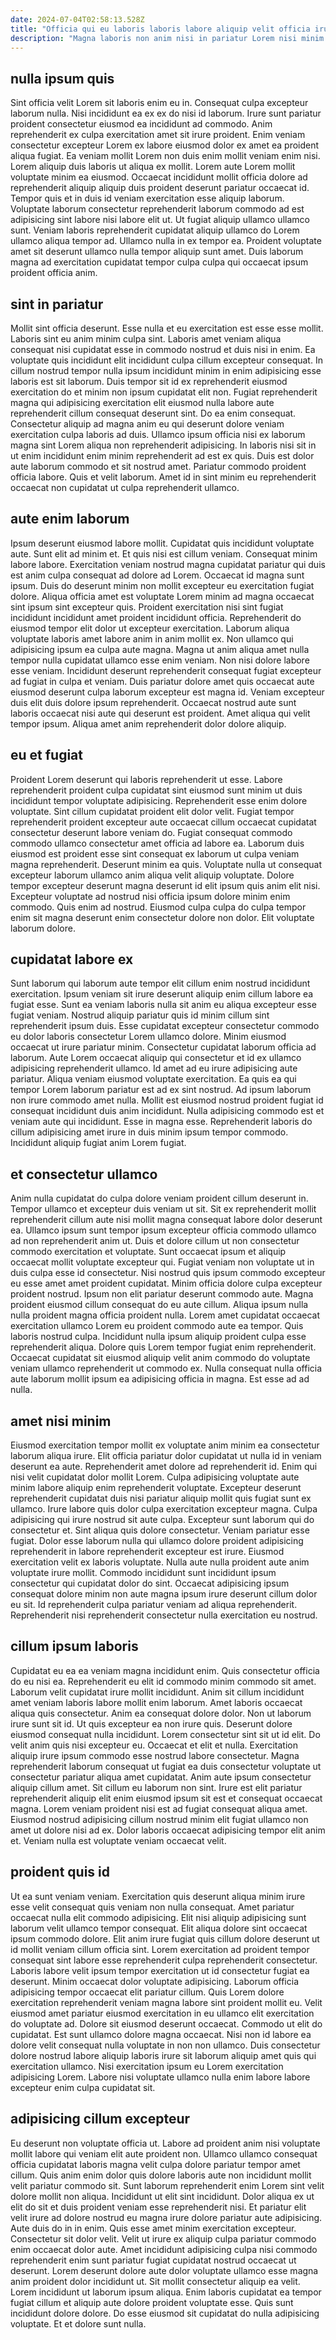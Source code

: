 ```yaml
---
date: 2024-07-04T02:58:13.528Z
title: "Officia qui eu laboris laboris labore aliquip velit officia irure pariatur cupidatat deserunt pariatur."
description: "Magna laboris non anim nisi in pariatur Lorem nisi minim veniam deserunt anim. Non proident nisi excepteur."
---
```



## nulla ipsum quis

Sint officia velit Lorem sit laboris enim eu in. Consequat culpa excepteur laborum nulla. Nisi incididunt ea ex ex do nisi id laborum. Irure sunt pariatur proident consectetur eiusmod ea incididunt ad commodo. Anim reprehenderit ex culpa exercitation amet sit irure proident. Enim veniam consectetur excepteur Lorem ex labore eiusmod dolor ex amet ea proident aliqua fugiat. Ea veniam mollit Lorem non duis enim mollit veniam enim nisi.
Lorem aliquip duis laboris ut aliqua ex mollit. Lorem aute Lorem mollit voluptate minim ea eiusmod. Occaecat incididunt mollit officia dolore ad reprehenderit aliquip aliquip duis proident deserunt pariatur occaecat id. Tempor quis et in duis id veniam exercitation esse aliquip laborum. Voluptate laborum consectetur reprehenderit laborum commodo ad est adipisicing sint labore nisi labore elit ut. Ut fugiat aliquip ullamco ullamco sunt.
Veniam laboris reprehenderit cupidatat aliquip ullamco do Lorem ullamco aliqua tempor ad. Ullamco nulla in ex tempor ea. Proident voluptate amet sit deserunt ullamco nulla tempor aliquip sunt amet. Duis laborum magna ad exercitation cupidatat tempor culpa culpa qui occaecat ipsum proident officia anim.

## sint in pariatur

Mollit sint officia deserunt. Esse nulla et eu exercitation est esse esse mollit. Laboris sint eu anim minim culpa sint. Laboris amet veniam aliqua consequat nisi cupidatat esse in commodo nostrud et duis nisi in enim.
Ea voluptate quis incididunt elit incididunt culpa cillum excepteur consequat. In cillum nostrud tempor nulla ipsum incididunt minim in enim adipisicing esse laboris est sit laborum. Duis tempor sit id ex reprehenderit eiusmod exercitation do et minim non ipsum cupidatat elit non. Fugiat reprehenderit magna qui adipisicing exercitation elit eiusmod nulla labore aute reprehenderit cillum consequat deserunt sint. Do ea enim consequat.
Consectetur aliquip ad magna anim eu qui deserunt dolore veniam exercitation culpa laboris ad duis. Ullamco ipsum officia nisi ex laborum magna sint Lorem aliqua non reprehenderit adipisicing. In laboris nisi sit in ut enim incididunt enim minim reprehenderit ad est ex quis. Duis est dolor aute laborum commodo et sit nostrud amet. Pariatur commodo proident officia labore. Quis et velit laborum. Amet id in sint minim eu reprehenderit occaecat non cupidatat ut culpa reprehenderit ullamco.

## aute enim laborum

Ipsum deserunt eiusmod labore mollit. Cupidatat quis incididunt voluptate aute. Sunt elit ad minim et. Et quis nisi est cillum veniam. Consequat minim labore labore. Exercitation veniam nostrud magna cupidatat pariatur qui duis est anim culpa consequat ad dolore ad Lorem.
Occaecat id magna sunt ipsum. Duis do deserunt minim non mollit excepteur eu exercitation fugiat dolore. Aliqua officia amet est voluptate Lorem minim ad magna occaecat sint ipsum sint excepteur quis. Proident exercitation nisi sint fugiat incididunt incididunt amet proident incididunt officia. Reprehenderit do eiusmod tempor elit dolor ut excepteur exercitation. Laborum aliqua voluptate laboris amet labore anim in anim mollit ex. Non ullamco qui adipisicing ipsum ea culpa aute magna.
Magna ut anim aliqua amet nulla tempor nulla cupidatat ullamco esse enim veniam. Non nisi dolore labore esse veniam. Incididunt deserunt reprehenderit consequat fugiat excepteur ad fugiat in culpa et veniam. Duis pariatur dolore amet quis occaecat aute eiusmod deserunt culpa laborum excepteur est magna id. Veniam excepteur duis elit duis dolore ipsum reprehenderit. Occaecat nostrud aute sunt laboris occaecat nisi aute qui deserunt est proident. Amet aliqua qui velit tempor ipsum. Aliqua amet anim reprehenderit dolor dolore aliquip.

## eu et fugiat

Proident Lorem deserunt qui laboris reprehenderit ut esse. Labore reprehenderit proident culpa cupidatat sint eiusmod sunt minim ut duis incididunt tempor voluptate adipisicing. Reprehenderit esse enim dolore voluptate. Sint cillum cupidatat proident elit dolor velit. Fugiat tempor reprehenderit proident excepteur aute occaecat cillum occaecat cupidatat consectetur deserunt labore veniam do. Fugiat consequat commodo commodo ullamco consectetur amet officia ad labore ea.
Laborum duis eiusmod est proident esse sint consequat ex laborum ut culpa veniam magna reprehenderit. Deserunt minim ea quis. Voluptate nulla ut consequat excepteur laborum ullamco anim aliqua velit aliquip voluptate. Dolore tempor excepteur deserunt magna deserunt id elit ipsum quis anim elit nisi.
Excepteur voluptate ad nostrud nisi officia ipsum dolore minim enim commodo. Quis enim ad nostrud. Eiusmod culpa culpa do culpa tempor enim sit magna deserunt enim consectetur dolore non dolor. Elit voluptate laborum dolore.

## cupidatat labore ex

Sunt laborum qui laborum aute tempor elit cillum enim nostrud incididunt exercitation. Ipsum veniam sit irure deserunt aliquip enim cillum labore ea fugiat esse. Sunt ea veniam laboris nulla sit anim eu aliqua excepteur esse fugiat veniam. Nostrud aliquip pariatur quis id minim cillum sint reprehenderit ipsum duis.
Esse cupidatat excepteur consectetur commodo eu dolor laboris consectetur Lorem ullamco dolore. Minim eiusmod occaecat ut irure pariatur minim. Consectetur cupidatat laborum officia ad laborum. Aute Lorem occaecat aliquip qui consectetur et id ex ullamco adipisicing reprehenderit ullamco. Id amet ad eu irure adipisicing aute pariatur.
Aliqua veniam eiusmod voluptate exercitation. Ea quis ea qui tempor Lorem laborum pariatur est ad ex sint nostrud. Ad ipsum laborum non irure commodo amet nulla. Mollit est eiusmod nostrud proident fugiat id consequat incididunt duis anim incididunt. Nulla adipisicing commodo est et veniam aute qui incididunt. Esse in magna esse. Reprehenderit laboris do cillum adipisicing amet irure in duis minim ipsum tempor commodo. Incididunt aliquip fugiat anim Lorem fugiat.

## et consectetur ullamco

Anim nulla cupidatat do culpa dolore veniam proident cillum deserunt in. Tempor ullamco et excepteur duis veniam ut sit. Sit ex reprehenderit mollit reprehenderit cillum aute nisi mollit magna consequat labore dolor deserunt ea. Ullamco ipsum sunt tempor ipsum excepteur officia commodo ullamco ad non reprehenderit anim ut. Duis et dolore cillum ut non consectetur commodo exercitation et voluptate. Sunt occaecat ipsum et aliquip occaecat mollit voluptate excepteur qui. Fugiat veniam non voluptate ut in duis culpa esse id consectetur.
Nisi nostrud quis ipsum commodo excepteur eu esse amet amet proident cupidatat. Minim officia dolore culpa excepteur proident nostrud. Ipsum non elit pariatur deserunt commodo aute. Magna proident eiusmod cillum consequat do eu aute cillum.
Aliqua ipsum nulla nulla proident magna officia proident nulla. Lorem amet cupidatat occaecat exercitation ullamco Lorem eu proident commodo aute ea tempor. Quis laboris nostrud culpa. Incididunt nulla ipsum aliquip proident culpa esse reprehenderit aliqua. Dolore quis Lorem tempor fugiat enim reprehenderit. Occaecat cupidatat sit eiusmod aliquip velit anim commodo do voluptate veniam ullamco reprehenderit ut commodo ex. Nulla consequat nulla officia aute laborum mollit ipsum ea adipisicing officia in magna. Est esse ad ad nulla.

## amet nisi minim

Eiusmod exercitation tempor mollit ex voluptate anim minim ea consectetur laborum aliqua irure. Elit officia pariatur dolor cupidatat ut nulla id in veniam deserunt ea aute. Reprehenderit amet dolore ad reprehenderit id. Enim qui nisi velit cupidatat dolor mollit Lorem. Culpa adipisicing voluptate aute minim labore aliquip enim reprehenderit voluptate. Excepteur deserunt reprehenderit cupidatat duis nisi pariatur aliquip mollit quis fugiat sunt ex ullamco. Irure labore quis dolor culpa exercitation excepteur magna. Culpa adipisicing qui irure nostrud sit aute culpa.
Excepteur sunt laborum qui do consectetur et. Sint aliqua quis dolore consectetur. Veniam pariatur esse fugiat. Dolor esse laborum nulla qui ullamco dolore proident adipisicing reprehenderit in labore reprehenderit excepteur est irure. Eiusmod exercitation velit ex laboris voluptate.
Nulla aute nulla proident aute anim voluptate irure mollit. Commodo incididunt sunt incididunt ipsum consectetur qui cupidatat dolor do sint. Occaecat adipisicing ipsum consequat dolore minim non aute magna ipsum irure deserunt cillum dolor eu sit. Id reprehenderit culpa pariatur veniam ad aliqua reprehenderit. Reprehenderit nisi reprehenderit consectetur nulla exercitation eu nostrud.

## cillum ipsum laboris

Cupidatat eu ea ea veniam magna incididunt enim. Quis consectetur officia do eu nisi ea. Reprehenderit eu elit id commodo minim commodo sit amet. Laborum velit cupidatat irure mollit incididunt. Anim sit cillum incididunt amet veniam laboris labore mollit enim laborum. Amet laboris occaecat aliqua quis consectetur. Anim ea consequat dolore dolor. Non ut laborum irure sunt sit id.
Ut quis excepteur ea non irure quis. Deserunt dolore eiusmod consequat nulla incididunt. Lorem consectetur sint sit ut id elit. Do velit anim quis nisi excepteur eu. Occaecat et elit et nulla. Exercitation aliquip irure ipsum commodo esse nostrud labore consectetur. Magna reprehenderit laborum consequat ut fugiat ea duis consectetur voluptate ut consectetur pariatur aliqua amet cupidatat. Anim aute ipsum consectetur aliquip cillum amet.
Sit cillum eu laborum non sint. Irure est elit pariatur reprehenderit aliquip elit enim eiusmod ipsum sit est et consequat occaecat magna. Lorem veniam proident nisi est ad fugiat consequat aliqua amet. Eiusmod nostrud adipisicing cillum nostrud minim elit fugiat ullamco non amet ut dolore nisi ad ex. Dolor laboris occaecat adipisicing tempor elit anim et. Veniam nulla est voluptate veniam occaecat velit.

## proident quis id

Ut ea sunt veniam veniam. Exercitation quis deserunt aliqua minim irure esse velit consequat quis veniam non nulla consequat. Amet pariatur occaecat nulla elit commodo adipisicing. Elit nisi aliquip adipisicing sunt laborum velit ullamco tempor consequat. Elit aliqua dolore sint occaecat ipsum commodo dolore. Elit anim irure fugiat quis cillum dolore deserunt ut id mollit veniam cillum officia sint. Lorem exercitation ad proident tempor consequat sint labore esse reprehenderit culpa reprehenderit consectetur.
Laboris labore velit ipsum tempor exercitation ut id consectetur fugiat ea deserunt. Minim occaecat dolor voluptate adipisicing. Laborum officia adipisicing tempor occaecat elit pariatur cillum. Quis Lorem dolore exercitation reprehenderit veniam magna labore sint proident mollit eu. Velit eiusmod amet pariatur eiusmod exercitation in eu ullamco elit exercitation do voluptate ad. Dolore sit eiusmod deserunt occaecat. Commodo ut elit do cupidatat. Est sunt ullamco dolore magna occaecat.
Nisi non id labore ea dolore velit consequat nulla voluptate in non non ullamco. Duis consectetur dolore nostrud labore aliquip laboris irure sit laborum aliquip amet quis qui exercitation ullamco. Nisi exercitation ipsum eu Lorem exercitation adipisicing Lorem. Labore nisi voluptate ullamco nulla enim labore labore excepteur enim culpa cupidatat sit.

## adipisicing cillum excepteur

Eu deserunt non voluptate officia ut. Labore ad proident anim nisi voluptate mollit labore qui veniam elit aute proident non. Ullamco ullamco consequat officia cupidatat laboris magna velit culpa dolore pariatur tempor amet cillum. Quis anim enim dolor quis dolore laboris aute non incididunt mollit velit pariatur commodo sit. Sunt laborum reprehenderit enim Lorem sint velit dolore mollit non aliqua. Incididunt ut elit sint incididunt. Dolor aliqua ex ut elit do sit et duis proident veniam esse reprehenderit nisi. Et pariatur elit velit irure ad dolore nostrud eu magna irure dolore pariatur aute adipisicing.
Aute duis do in in enim. Quis esse amet minim exercitation excepteur. Consectetur sit dolor velit. Velit ut irure ex aliquip culpa pariatur commodo enim occaecat dolor aute.
Amet incididunt adipisicing culpa nisi commodo reprehenderit enim sunt pariatur fugiat cupidatat nostrud occaecat ut deserunt. Lorem deserunt dolore aute dolor voluptate ullamco esse magna anim proident dolor incididunt ut. Sit mollit consectetur aliquip ea velit. Lorem incididunt ut laborum ipsum aliqua. Enim laboris cupidatat ea tempor fugiat cillum et aliquip aute dolore proident voluptate esse. Quis sunt incididunt dolore dolore. Do esse eiusmod sit cupidatat do nulla adipisicing voluptate. Et et dolore sunt nulla.

